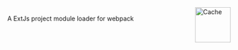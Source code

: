 <img height="80" alt="Cache" align="right" src="docs/media/img/soviet.jpeg"/>
<br>
A ExtJs project module loader for webpack
